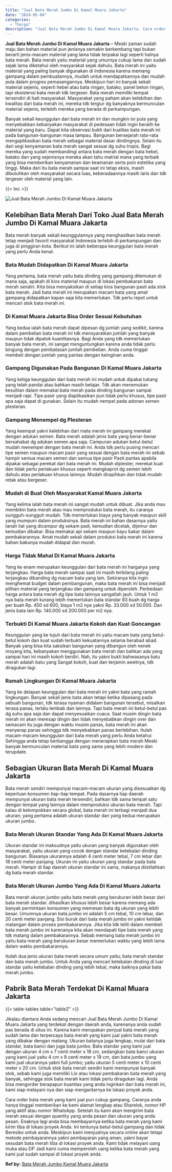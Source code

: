 ```yaml
---
title: "Jual Bata Merah Jumbo Di Kamal Muara Jakarta"
date: "2024-05-04"
categories: 
  - "harga"
description: "Jual Bata Merah Jumbo Di Kamal Muara Jakarta. Cara order bata merah yang kami jual pun cukup gampang. Caranya anda hanya tinggal memberikan ke kami alamat le..."
---
```


**Jual Bata Merah Jumbo Di Kamal Muara Jakarta** – Meski zaman sudah maju dan bahan material pun jenisnya semakin berkembang tapi bukan berarti jenis-macam material yang lama tidak terpakai lagi seperti halnya bata merah. Bata merah yaitu material yang umurnya cukup lama dan sudah sejak lama diketahui oleh masyarakat sejak dahulu. Bata merah ini yaitu material yang paling banyak digunakan di Indonesia karena memang gampang dalam pembuatannya, mudah untuk mendapatkannya dan mudah pula dalam progres pemasangannya. Meskipun hari ini banyak sekali material sejenis, seperti hebel atau bata ringan, batako, panel beton ringan, tapi eksistensi bata merah tdk tergeser. Bata merah memiliki tempat tersendiri di hati masyarakat. Masyarakat yang paham akan kelebihan dan kwalitas dari bata merah ini, mereka tdk tergiur dg banyaknya bermunculan material sejenis, terlebih mereka yang berada di perkampungan.

Banyak sekali keunggulan dari bata merah ini dan mungkin ini pula yang menyebabkan kebanyakan masyarakat di pedesaan tidak ingin beralih ke material yang baru. Dapat kita observasi bukti dari kualitas bata merah ini pada bangunan-bangunan masa lampau. Bangunan bersejarah rata-rata mengaplikasikan bata merah sebagai material dasar dindingnya. Selain itu dari segi kenyamanan bata merah sangat sesuai dg suhu tropis. Bagi mereka yang sudah membandingi antara bata merah dengan bata hebel, batako dan yang sejenisnya mereka akan tahu matrial mana yang terbaik yang bisa memberikan kenyamanan dan keamanan serta poin estetika yang tinggi. Maka dari itu bata merah sampai saat ini tetap eksis, masih dibutuhkan oleh masyarakat secara luas, keberadaannya masih laris dan tdk tergeser oleh material yang lain.

{{< toc >}}

![Jual Bata Merah Jumbo Di Kamal Muara Jakarta](/images/jual-bata-merah-06.png)

## Kelebihan Bata Merah Dari Toko Jual Bata Merah Jumbo Di Kamal Muara Jakarta

Bata merah banyak sekali keunggulannya yang menghasilkan bata merah tetap menjadi favorit masyarakat Indonesia terlebih di perkampungan dan juga di pinggiran kota. Berikut ini ialah beberapa keunggulan bata merah yang perlu Anda kenal.

### Bata Mudah Didapatkan Di Kamal Muara Jakarta

Yang pertama, bata merah yaitu bata dinding yang gampang ditemukan di mana saja, apakah di kios material maupun di lokasi pembakaran bata merah sendiri. Kita bisa menyaksikan di setiap kios bangunan pasti ada stok bata merah. Jadi bata merah ini merupakan macam bata yang amat gampang didapatkan kapan saja kita memerlukan. Tdk perlu repot untuk mencari stok bata merah ini.

### Di Kamal Muara Jakarta Bisa Order Sesuai Kebutuhan

Yang kedua ialah bata merah dapat dipesan dg jumlah yang sedikit, karena dalam pembelian bata merah ini tdk mensyaratkan jumlah yang banyak maupun tidak dipatok kuantitasnya. Bagi Anda yang tdk memerlukan banyak bata merah, ini sangat menguntungkan karena anda tidak perlu bingung dengan pembatasan jumlah pembelian. Anda cuma tinggal membeli dengan jumlah yang pantas dengan keinginan anda.

### Gampang Digunakan Pada Bangunan Di Kamal Muara Jakarta

Yang ketiga keunggulan dari bata merah ini mudah untuk dipakai tukang yang telah pandai atau bahkan masih belajar. Tdk akan menemukan kesulitan dalam memakai bata merah pada dinding bangunan sampai menjadi rapi. Tipe pasir yang diaplikasikan pun tidak perlu khusus, tipe pasir apa saja dapat di gunakan. Selain itu mudah nempel pada adonan semen plesteran.

### Gampang Menempel dg Plesteran

Yang keempat yakni kelebihan dari mata merah ini gampang merekat dengan adukan semen. Bata merah adalah jenis bata yang benar-benar bersahabat dg adukan semen apa saja. Campuran adukan betul-betul mudah menempel dengan bata merah ini. Anda tdk perlu pusing mencari tipe semen maupun macam pasir yang sesuai dengan bata merah ini sebab hampir semua macam semen dan semua tipe pasir Pasti pantas apabila dipakai sebagai perekat dari bata merah ini. Mudah diplester, merekat kuat dan tidak perlu perlakuan khusus seperti mengkaprot dg semen lebih dahulu atau perlakuan khusus lainnya. Mudah dirapihkan dan tidak mudah retak atau bergeser.

### Mudah di Buat Oleh Masyarakat Kamal Muara Jakarta

Yang kelima ialah bata merah ini sangat mudah untuk dibuat. Jika anda mau membikin bata merah atau mau memproduksi bata merah, itu caranya sungguh-sungguh mudah. Tdk memerlukan biaya yang banyak maupun skill yang mumpuni dalam produksinya. Bata merah ini bahan dasarnya yaitu tanah liat yang dicampur dg sekam padi, kemudian dicetak, dijemur dan kemudian dibakar. Bisa memakai api sekam maupun kayu bakar dalam pembakarannya. Amat mudah sekali dalam produksi bata merah ini karena bahan bakunya mudah didapat dan murah.

### Harga Tidak Mahal Di Kamal Muara Jakarta

Yang ke enam merupakan keunggulan dari bata merah ini harganya yang terjangkau. Harga bata merah sampai saat ini masih terbilang paling terjangkau dibanding dg macam bata yang lain. Sekiranya kita ingin menghemat budget dalam pembangunan, maka bata merah ini bisa menjadi pilihan material yang terjangkau dan gampang untuk diperoleh. Perbedaan harga antara bata merah dg tipe bata lainnya sangatlah jauh. Untuk 1 m2 nya bata merah kurang lebih memerlukan bata standar 83 buah dg harga per buah Rp. 450 sd 600, biaya 1 m2 nya yakni Rp. 33.000 sd 50.000. Dan jenis bata lain Rp. 140.000 sd 200.000 per m2 nya.

### Terbukti Di Kamal Muara Jakarta Kokoh dan Kuat Goncangan

Keunggulan yang ke tujuh dari bata merah ini yaitu macam bata yang betul-betul kokoh dan kuat sudah terbukti kekuatannya selama berabad abad. Banyak yang bisa kita saksikan bangunan yang dibangun oleh nenek moyang kita, kebanyakan menggunakan bata merah dan bahkan ada yang sampai hari ini masih kokoh berdiri. Nah, itu yakni bukti bahwasanya batu merah adalah batu yang Sangat kokoh, kuat dan terjamin awetnya, tdk diragukan lagi.

### Ramah Lingkungan Di Kamal Muara Jakarta

Yang ke delapan keunggulan dari bata merah ini yakni bata yang ramah lingkungan. Banyak sekali jenis bata akan tetapi ketika dipasang pada sebuah bangunan, tdk terasa nyaman didalam bangunan tersebut, misalkan terasa panas, terlalu lembab dan lainnya. Tapi bata merah ini betul-betul pas dg suhu apa saja dan dapat menyesuaikan cuaca. Saat musim dingin bata merah ini akan meresap dingin dan tidak menyebabkan dingin over dan semacam itu juga dengan waktu musim panas, bata merah ini akan menyerap panas sehingga tdk menyebabkan panas berlebihan. Itulah macam-macam keunggulan dari bata merah yang perlu Anda ketahui Sehingga anda tetap berbangga dengan menerapkan bata merah Meski banyak bermunculan material bata yang sama yang lebih modern dan terupdate.

## Sebagian Ukuran Bata Merah Di Kamal Muara Jakarta

Bata merah sendiri mempunyai macam-macam ukuran yang disesuaikan dg keperluan konsumen tiap-tiap tempat. Pada dasarnya tiap daerah mempunyai ukuran bata merah tersendiri, bahkan tdk sama tempat satu dengan tempat yang lainnya dalam memproduksi ukuran bata merah. Tapi kalau di kelompokkan secara global, bata merah ini terbagi menjadi dua ukuran; yang pertama adalah ukuran standar dan yang kedua merupakan ukuran jumbo.

### Bata Merah Ukuran Standar Yang Ada Di Kamal Muara Jakarta

Ukuran standar ini maksudnya yaitu ukuran yang banyak digunakan oleh masyarakat, yaitu ukuran yang cocok dengan standar ketebalan dinding bangunan. Biasanya ukurannya adalah 4 centi meter tebal, 7 cm lebar dan 18 centi meter panjang. Ukuran ini yaitu ukuran yang standar pada bata merah. Hampir di tiap daerah ukuran standar ini sama, makanya diistilahkan dg bata merah standar.

### Bata Merah Ukuran Jumbo Yang Ada Di Kamal Muara Jakarta

Bata merah ukuran jumbo yaitu bata merah yang berukuran lebih besar dari bata merah standar. dihasilkan khusus lebih besar karena memang ada banyak permintaan konsumen yang memesan bata dg ukuran yang lebih besar. Umumnya ukuran bata jumbo ini adalah 5 cm tebal, 10 cm lebar, dan 20 centi meter panjang. Sisi buruk dari bata merah jumbo ini yakni ketidak matangan dalam proses pembakarannya. Jika kita tdk teliti dalam membeli bata merah jumbo ini karenanya kita akan mendapati tipe bata merah yang tdk matang dalam pembakarannya. Sebab memang bata merah jumbo ini yaitu bata merah yang berukuran besar memerlukan waktu yang lebih lama dalam waktu pembakarannya.

Itulah dua jenis ukuran bata merah secara umum yaitu; bata merah standar dan bata merah jumbo. Untuk Anda yang mencari ketebalan dinding di luar standar yaitu ketebalan dinding yang lebih tebal, maka baiknya pakai bata merah jumbo.

## Pabrik Bata Merah Terdekat Di Kamal Muara Jakarta

{{< table-tables table="table2" >}}

Jikalau diantara Anda sedang mencari Jual Bata Merah Jumbo Di Kamal Muara Jakarta yang terdekat dengan daerah anda, karenanya anda sudah pas berada di situs ini. Karena kami merupakan penjual bata merah yang sudah lama dan terpercaya bata merah yang kami jual yakni bata merah yang dibakar dengan matang. Ukuran batanya juga lengkap, mulai dari bata standar, bata banci dan juga bata jumbo. Bata standar yang kami jual dengan ukuran 4 cm x 7 centi meter x 18 cm, sedangkan bata banci ukuran yang kami jual yaitu 4 cm x 9 centi meter x 19 cm, dan bata jumbo yang kami jual ukurannya yakni full jumbo; yaitu ukuran 5 centi meter x 10 centi meter x 20 cm. Untuk stok bata merah sendiri kami mempunyai banyak stok, sebab kami juga memiliki Lio atau lokasi pembakaran bata merah yang banyak, sehingga stok bata merah kami tidak perlu diragukan lagi. Anda bisa mengorder berapapun kuantias yang anda inginkan dari bata merah ini, kami siap melayani nya dan siap mengantarnya ke lokasi proyek anda.

Cara order bata merah yang kami jual pun cukup gampang. Caranya anda hanya tinggal memberikan ke kami alamat lengkap atau Sharelok, nomor HP yang aktif atau nomor WhatsApp. Setelah itu kami akan mengirim bata merah sesuai dengan quantity yang anda pesan dan ukuran yang anda pesan. Enaknya lagi anda bisa membayarnya ketika bata merah yang kami kirim tiba di lokasi proyek Anda. Ini tentunya betul-betul gampang dan tidak Beresiko untuk anda. Meskipun kami menjualnya secara online akan tetapi metode pembayarannya yakni pembayaran yang aman, yakni bayar sesudah bata merah tiba di lokasi proyek anda. Kami tidak melayani uang muka atau DP Jadi kami cuma memperoleh uang ketika bata merah yang kami jual sudah sampai di lokasi proyek anda.

**Ref by:** [Bata Merah Jumbo Kamal Muara Jakarta](https://id.wikipedia.org/wiki/Bata)
